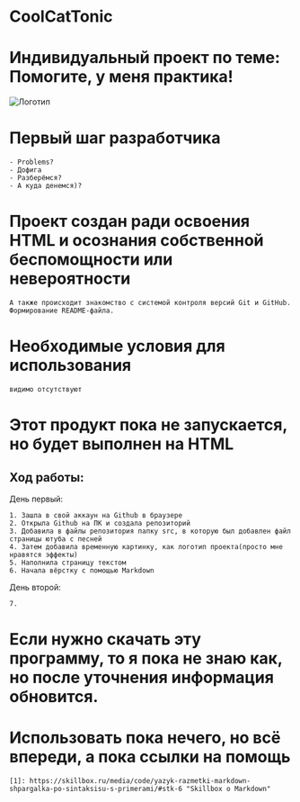 # CoolCatTonic
**Индивидуальный проект по теме: Помогите, у меня практика!**
=

![Логотип](https://phonoteka.org/uploads/posts/2021-04/1619296523_1-phonoteka_org-p-effekti-bez-fona-3.png "Эффекты пушка")

 **Первый шаг разработчика**
 =
> 

    - Problems?
    - Дофига
    - Разберёмся?
    - А куда денемся)?
>
 **Проект создан ради освоения HTML** и осознания собственной беспомощности или невероятности
 =
    А также происходит знакомство с системой контроля версий Git и GitHub. Формирование README-файла.

 **Необходимые условия для использования** 
 = 
    видимо отсутствуют

 **Этот продукт пока не запускается**, но будет выполнен на HTML
 = 
Ход работы:
-
 День первый:
 
    1. Зашла в свой аккаун на Github в браузере
    2. Открыла Github на ПК и создала репозиторий
    3. Добавила в файлы репозитория папку src, в которую был добавлен файл страницы ютуба с песней
    4. Затем добавила временную картинку, как логотип проекта(просто мне нравятся эффекты)
    5. Наполнила страницу текстом
    6. Начала вёрстку с помощью Markdown
День второй:

    7.

 Если нужно скачать эту программу, то **я пока не знаю как**, но после уточнения информация обновится.
 =
 Использовать пока нечего, но **всё впереди**, а пока ссылки на помощь
= 
    [1]: https://skillbox.ru/media/code/yazyk-razmetki-markdown-shpargalka-po-sintaksisu-s-primerami/#stk-6 "Skillbox о Markdown"

